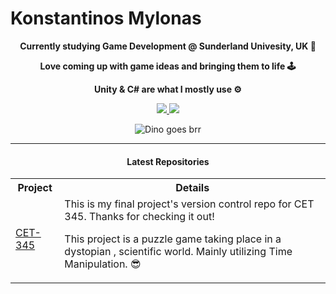 <h1> Konstantinos Mylonas </h1>


<p align="center"><b> <a> Currently studying Game Development @ Sunderland Univesity, UK 🌟 </a></b></p>
<p align="center"><b> <a> Love coming up with game ideas and bringing them to life 🕹 </a></b></p>
<p align="center"><b> <a> Unity & C# are what I mostly use ⚙ </a></b></p>


<p align="center">
  <a href="https://www.youtube.com/channel/UCqSpmqjhILT3GrIRUngOBxg">
    <img src="https://img.shields.io/youtube/channel/views/UCHmJzyRNyXVBhVh8_58FIVA?color=red&label=YouTube&style=for-the-badge" />
  </a>
  
   <a href="https://github.com/KonstantinosMy/CET345-Final">
    <img src="https://img.shields.io/github/last-commit/konstantinosmy/CET345-Final?color=blue&label=last%20commit%20github&style=for-the-badge" />
  </a>
  


<p width ="200px" align="center">
  <img  src="https://storage.googleapis.com/gweb-uniblog-publish-prod/original_images/Dino_non-birthday_version.gif" alt="Dino goes brr" />
</p>


---

<h4 align="center">Latest Repositories</h4>

<table>
  <tr>
    <th>Project</th>
    <th>Details</th>
  </tr>
  <tr>
    <td><a target="_blank" href="https://github.com/KonstantinosMy/CET345-Final">CET-345</a></td>
    <td> This is my final project's version control repo for CET 345. Thanks for checking it out!

This project is a puzzle game taking place in a dystopian , scientific world. Mainly utilizing Time Manipulation. 😎</td>
  </tr>

</table>

<h1 align="center">

</h1>

<!--START_SECTION:activity-->

<!--END_SECTION:activity-->


